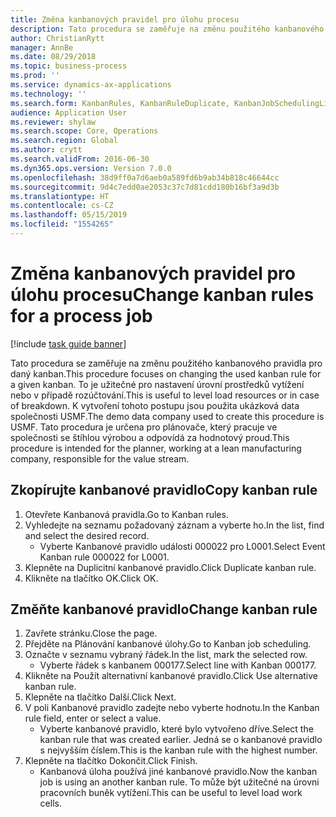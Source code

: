 ```yaml
---
title: Změna kanbanových pravidel pro úlohu procesu
description: Tato procedura se zaměřuje na změnu použitého kanbanového pravidla pro daný kanban.
author: ChristianRytt
manager: AnnBe
ms.date: 08/29/2018
ms.topic: business-process
ms.prod: ''
ms.service: dynamics-ax-applications
ms.technology: ''
ms.search.form: KanbanRules, KanbanRuleDuplicate, KanbanJobSchedulingListPage, LeanRuleReassignmentWizard, KanbanReassignRuleLookup
audience: Application User
ms.reviewer: shylaw
ms.search.scope: Core, Operations
ms.search.region: Global
ms.author: crytt
ms.search.validFrom: 2016-06-30
ms.dyn365.ops.version: Version 7.0.0
ms.openlocfilehash: 38d9ff0a7d6aeb0a589fd6b9ab34b818c46644cc
ms.sourcegitcommit: 9d4c7edd0ae2053c37c7d81cdd180b16bf3a9d3b
ms.translationtype: HT
ms.contentlocale: cs-CZ
ms.lasthandoff: 05/15/2019
ms.locfileid: "1554265"
---
```

# <a name="change-kanban-rules-for-a-process-job"></a><span data-ttu-id="a96c8-103">Změna kanbanových pravidel pro úlohu procesu</span><span class="sxs-lookup"><span data-stu-id="a96c8-103">Change kanban rules for a process job</span></span>

[!include [task guide banner](../../includes/task-guide-banner.md)]

<span data-ttu-id="a96c8-104">Tato procedura se zaměřuje na změnu použitého kanbanového pravidla pro daný kanban.</span><span class="sxs-lookup"><span data-stu-id="a96c8-104">This procedure focuses on changing the used kanban rule for a given kanban.</span></span> <span data-ttu-id="a96c8-105">To je užitečné pro nastavení úrovní prostředků vytížení nebo v případě rozúčtování.</span><span class="sxs-lookup"><span data-stu-id="a96c8-105">This is useful to level load resources or in case of breakdown.</span></span> <span data-ttu-id="a96c8-106">K vytvoření tohoto postupu jsou použita ukázková data společnosti USMF.</span><span class="sxs-lookup"><span data-stu-id="a96c8-106">The demo data company used to create this procedure is USMF.</span></span> <span data-ttu-id="a96c8-107">Tato procedura je určena pro plánovače, který pracuje ve společnosti se štíhlou výrobou a odpovídá za hodnotový proud.</span><span class="sxs-lookup"><span data-stu-id="a96c8-107">This procedure is intended for the planner, working at a lean manufacturing company, responsible for the value stream.</span></span>


## <a name="copy-kanban-rule"></a><span data-ttu-id="a96c8-108">Zkopírujte kanbanové pravidlo</span><span class="sxs-lookup"><span data-stu-id="a96c8-108">Copy kanban rule</span></span>
1. <span data-ttu-id="a96c8-109">Otevřete Kanbanová pravidla.</span><span class="sxs-lookup"><span data-stu-id="a96c8-109">Go to Kanban rules.</span></span>
2. <span data-ttu-id="a96c8-110">Vyhledejte na seznamu požadovaný záznam a vyberte ho.</span><span class="sxs-lookup"><span data-stu-id="a96c8-110">In the list, find and select the desired record.</span></span>
    * <span data-ttu-id="a96c8-111">Vyberte Kanbanové pravidlo události 000022 pro L0001.</span><span class="sxs-lookup"><span data-stu-id="a96c8-111">Select Event Kanban rule 000022 for L0001.</span></span>  
3. <span data-ttu-id="a96c8-112">Klepněte na Duplicitní kanbanové pravidlo.</span><span class="sxs-lookup"><span data-stu-id="a96c8-112">Click Duplicate kanban rule.</span></span>
4. <span data-ttu-id="a96c8-113">Klikněte na tlačítko OK.</span><span class="sxs-lookup"><span data-stu-id="a96c8-113">Click OK.</span></span>

## <a name="change-kanban-rule"></a><span data-ttu-id="a96c8-114">Změňte kanbanové pravidlo</span><span class="sxs-lookup"><span data-stu-id="a96c8-114">Change kanban rule</span></span>
1. <span data-ttu-id="a96c8-115">Zavřete stránku.</span><span class="sxs-lookup"><span data-stu-id="a96c8-115">Close the page.</span></span>
2. <span data-ttu-id="a96c8-116">Přejděte na Plánování kanbanové úlohy.</span><span class="sxs-lookup"><span data-stu-id="a96c8-116">Go to Kanban job scheduling.</span></span>
3. <span data-ttu-id="a96c8-117">Označte v seznamu vybraný řádek.</span><span class="sxs-lookup"><span data-stu-id="a96c8-117">In the list, mark the selected row.</span></span>
    * <span data-ttu-id="a96c8-118">Vyberte řádek s kanbanem 000177.</span><span class="sxs-lookup"><span data-stu-id="a96c8-118">Select line with Kanban 000177.</span></span>  
4. <span data-ttu-id="a96c8-119">Klikněte na Použít alternativní kanbanové pravidlo.</span><span class="sxs-lookup"><span data-stu-id="a96c8-119">Click Use alternative kanban rule.</span></span>
5. <span data-ttu-id="a96c8-120">Klepněte na tlačítko Další.</span><span class="sxs-lookup"><span data-stu-id="a96c8-120">Click Next.</span></span>
6. <span data-ttu-id="a96c8-121">V poli Kanbanové pravidlo zadejte nebo vyberte hodnotu.</span><span class="sxs-lookup"><span data-stu-id="a96c8-121">In the Kanban rule field, enter or select a value.</span></span>
    * <span data-ttu-id="a96c8-122">Vyberte kanbanové pravidlo, které bylo vytvořeno dříve.</span><span class="sxs-lookup"><span data-stu-id="a96c8-122">Select the kanban rule that was created earlier.</span></span> <span data-ttu-id="a96c8-123">Jedná se o kanbanové pravidlo s nejvyšším číslem.</span><span class="sxs-lookup"><span data-stu-id="a96c8-123">This is the kanban rule with the highest number.</span></span>  
7. <span data-ttu-id="a96c8-124">Klepněte na tlačítko Dokončit.</span><span class="sxs-lookup"><span data-stu-id="a96c8-124">Click Finish.</span></span>
    * <span data-ttu-id="a96c8-125">Kanbanová úloha používá jiné kanbanové pravidlo.</span><span class="sxs-lookup"><span data-stu-id="a96c8-125">Now the kanban job is using an another kanban rule.</span></span> <span data-ttu-id="a96c8-126">To může být užitečné na úrovni pracovních buněk vytížení.</span><span class="sxs-lookup"><span data-stu-id="a96c8-126">This can be useful to level load work cells.</span></span>  

